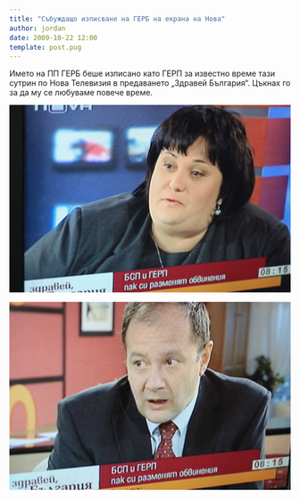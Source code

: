 ```yaml
---
title: "Събуждащо изписване на ГЕРБ на екрана на Нова"
author: jordan
date: 2009-10-22 12:00
template: post.pug
---
```


Името на ПП ГЕРБ беше изписано като ГЕРП за известно време тази сутрин
по Нова Телевизия в предаването „Здравей България“. Цъкнах го за да му
се любуваме повече време.

![](gerb.jpg)

![](bsp.jpg)
